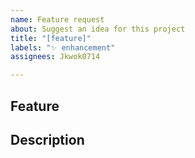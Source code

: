 ```yaml
---
name: Feature request
about: Suggest an idea for this project
title: "[feature]"
labels: "✨ enhancement"
assignees: Jkwok0714

---
```


## Feature

## Description
